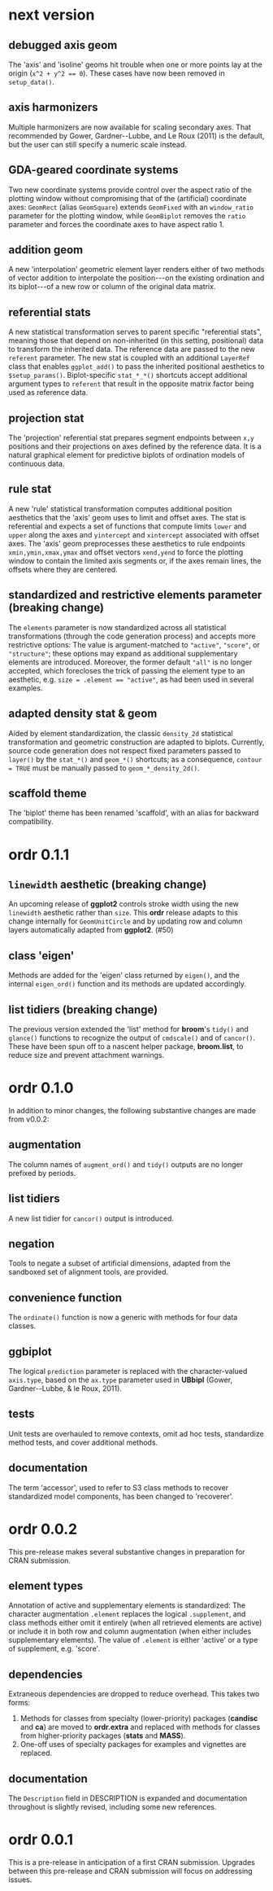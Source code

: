 # next version

## debugged axis geom

The 'axis' and 'isoline' geoms hit trouble when one or more points lay at the origin (`x^2 + y^2 == 0`). These cases have now been removed in `setup_data()`.

## axis harmonizers

Multiple harmonizers are now available for scaling secondary axes. That recommended by Gower, Gardner--Lubbe, and Le Roux (2011) is the default, but the user can still specify a numeric scale instead.

## GDA-geared coordinate systems

Two new coordinate systems provide control over the aspect ratio of the plotting window without compromising that of the (artificial) coordinate axes:
`GeomRect` (alias `GeomSquare`) extends `GeomFixed` with an `window_ratio` parameter for the plotting window, while `GeomBiplot` removes the `ratio` parameter and forces the coordinate axes to have aspect ratio 1.

## addition geom

A new 'interpolation' geometric element layer renders either of two methods of vector addition to interpolate the position---on the existing ordination and its biplot---of a new row or column of the original data matrix.

## referential stats

A new statistical transformation serves to parent specific "referential stats", meaning those that depend on non-inherited (in this setting, positional) data to transform the inherited data. The reference data are passed to the new `referent` parameter. The new stat is coupled with an additional `LayerRef` class that enables `ggplot_add()` to pass the inherited positional aesthetics to `$setup_params()`. Biplot-specific `stat_*_*()` shortcuts accept additional argument types to `referent` that result in the opposite matrix factor being used as reference data.

## projection stat

The 'projection' referential stat prepares segment endpoints between `x,y` positions and their projections on axes defined by the reference data. It is a natural graphical element for predictive biplots of ordination models of continuous data.

## rule stat

A new 'rule' statistical transformation computes additional position aesthetics that the 'axis' geom uses to limit and offset axes. The stat is referential and expects a set of functions that compute limits `lower` and `upper` along the axes and `yintercept` and `xintercept` associated with offset axes. The 'axis' geom preprocesses these aesthetics to rule endpoints `xmin,ymin,xmax,ymax` and offset vectors `xend,yend` to force the plotting window to contain the limited axis segments or, if the axes remain lines, the offsets where they are centered.

## standardized and restrictive elements parameter (breaking change)

The `elements` parameter is now standardized across all statistical transformations (through the code generation process) and accepts more restrictive options:
The value is argument-matched to `"active"`, `"score"`, or `"structure"`; these options may expand as additional supplementary elements are introduced.
Moreover, the former default `"all"` is no longer accepted, which forecloses the trick of passing the element type to an aesthetic, e.g. `size = .element == "active"`, as had been used in several examples.

## adapted density stat & geom

Aided by element standardization, the classic `density_2d` statistical transformation and geometric construction are adapted to biplots.
Currently, source code generation does not respect fixed parameters passed to `layer()` by the `stat_*()` and `geom_*()` shortcuts; as a consequence, `contour = TRUE` must be manually passed to `geom_*_density_2d()`.

## scaffold theme

The 'biplot' theme has been renamed 'scaffold', with an alias for backward compatibility.

# ordr 0.1.1

## `linewidth` aesthetic (breaking change)

An upcoming release of **ggplot2** controls stroke width using the new `linewidth` aesthetic rather than `size`. This **ordr** release adapts to this change internally for `GeomUnitCircle` and by updating row and column layers automatically adapted from **ggplot2**. (#50)

## class 'eigen'

Methods are added for the 'eigen' class returned by `eigen()`, and the internal `eigen_ord()` function and its methods are updated accordingly.

## list tidiers (breaking change)

The previous version extended the 'list' method for **broom**'s `tidy()` and `glance()` functions to recognize the output of `cmdscale()` and of `cancor()`.
These have been spun off to a nascent helper package, **broom.list**, to reduce size and prevent attachment warnings.

# ordr 0.1.0

In addition to minor changes, the following substantive changes are made from v0.0.2:

## augmentation

The column names of `augment_ord()` and `tidy()` outputs are no longer prefixed by periods.

## list tidiers

A new list tidier for `cancor()` output is introduced.

## negation

Tools to negate a subset of artificial dimensions, adapted from the sandboxed set of alignment tools, are provided.

## convenience function

The `ordinate()` function is now a generic with methods for four data classes.

## ggbiplot

The logical `prediction` parameter is replaced with the character-valued `axis.type`, based on the `ax.type` parameter used in **UBbipl** (Gower, Gardner--Lubbe, & le Roux, 2011).

## tests

Unit tests are overhauled to remove contexts, omit ad hoc tests, standardize method tests, and cover additional methods.

## documentation

The term 'accessor', used to refer to S3 class methods to recover standardized model components, has been changed to 'recoverer'.

# ordr 0.0.2

This pre-release makes several substantive changes in preparation for CRAN submission.

## element types

Annotation of active and supplementary elements is standardized: The character augmentation `.element` replaces the logical `.supplement`, and class methods either omit it entirely (when all retrieved elements are active) or include it in both row and column augmentation (when either includes supplementary elements). The value of `.element` is either 'active' or a type of supplement, e.g. 'score'.

## dependencies

Extraneous dependencies are dropped to reduce overhead. This takes two forms:

1. Methods for classes from specialty (lower-priority) packages (**candisc** and **ca**) are moved to **ordr.extra** and replaced with methods for classes from higher-priority packages (**stats** and **MASS**).
2. One-off uses of specialty packages for examples and vignettes are replaced.

## documentation

The `Description` field in DESCRIPTION is expanded and documentation throughout is slightly revised, including some new references.

# ordr 0.0.1

This is a pre-release in anticipation of a first CRAN submission.
Upgrades between this pre-release and CRAN submission will focus on addressing issues.

